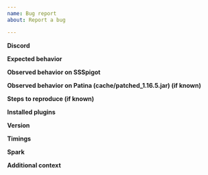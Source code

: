 ```yaml
---
name: Bug report
about: Report a bug

---
```


**Discord**
<!-- Tell us your discord for sharing private data --> 

**Expected behavior**
<!-- Tell us what behavior is expected --> 

**Observed behavior on SSSpigot**
<!-- Tell us what is happening on SSSpigot -->

**Observed behavior on Patina (cache/patched_1.16.5.jar) (if known)**
<!-- Tell us what is happening on Patina -->

**Steps to reproduce (if known)**
<!-- Tell us how did you make this happen
     details are always useful -->

**Installed plugins**
<!-- Give us a screenshot or copy of your /plugins -->

**Version**
<!-- This can be seen by the output of /version . Just screenshot or copy that and give it to us -->

**Timings**
<!-- (Optional) Please run a timings report and paste the link here. This helps us track down the problem easier and much quicker -->

**Spark**
<!-- (Optional) Please run a spark report and paste the link here. This helps us track down the problem easier and much quicker -->

**Additional context**
<!-- Anything other you want us to know -->
